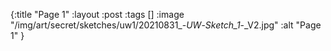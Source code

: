 {:title "Page 1"
 :layout :post
 :tags []
 :image "/img/art/secret/sketches/uw1/20210831_-_UW_-_Sketch_1_-_V2.jpg"
 :alt "Page 1"
}
